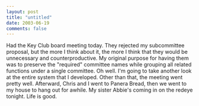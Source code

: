 ```yaml
---
layout: post
title: "untitled"
date: 2003-06-19
comments: false
---
```

Had the Key Club board meeting today. They rejected my subcommittee proposal,
but the more I think about it, the more I think that they would be unnecessary
and counterproductive. My original purpose for having them was to preserve the
"required" committee names while grouping all related functions under a single
committee. Oh well. I'm going to take another look at the entire system that I
developed. Other than that, the meeting went pretty well. Afterward, Chris and
I went to Panera Bread, then we went to my house to hang out for awhile. My
sister Abbie's coming in on the redeye tonight. Life is good.
